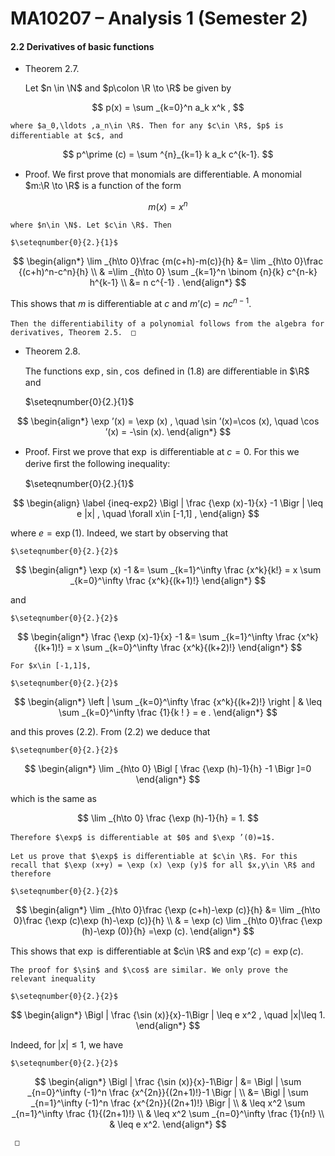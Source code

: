 # MA10207 – Analysis 1 (Semester 2)

#### 2.2 Derivatives of basic functions

- Theorem 2.7.

  Let $n \in \N$ and $p\colon \R \to \R$ be given by

$$
 p(x) = \sum _{k=0}^n a_k x^k ,
$$

    where $a_0,\ldots ,a_n\in \R$. Then for any $c\in \R$, $p$ is diﬀerentiable at $c$, and

$$
 p^\prime (c) = \sum ^{n}_{k=1} k a_k c^{k-1}.
$$

- Proof. We ﬁrst prove that monomials are diﬀerentiable. A monomial $m:\R \to \R$ is a function of the form

$$
 m(x) = x^n
$$

    where $n\in \N$. Let $c\in \R$. Then

    $\seteqnumber{0}{2.}{1}$

$$
 \begin{align*} \lim _{h\to 0}\frac {m(c+h)-m(c)}{h} &= \lim _{h\to 0}\frac {(c+h)^n-c^n}{h} \\ & =\lim _{h\to 0} \sum _{k=1}^n \binom {n}{k} c^{n-k} h^{k-1} \\ &= n c^{-1} . \end{align*}
$$

This shows that $m$ is diﬀerentiable at $c$ and $m’(c) = n c^{n-1}$.

    Then the diﬀerentiability of a polynomial follows from the algebra for derivatives, Theorem 2.5.  □

- Theorem 2.8.

  The functions $\exp$, $\sin$, $\cos$ deﬁned in (1.8) are diﬀerentiable in $\R$ and

  $\seteqnumber{0}{2.}{1}$

$$
 \begin{align*} \exp ’(x) = \exp (x) , \quad \sin ’(x)=\cos (x), \quad \cos ’(x) = -\sin (x). \end{align*}
$$

- Proof. First we prove that $\exp$ is diﬀerentiable at $c=0$. For this we derive ﬁrst the following inequality:

  $\seteqnumber{0}{2.}{1}$

$$
 \begin{align} \label {ineq-exp2} \Bigl | \frac {\exp (x)-1}{x} -1 \Bigr | \leq e |x| , \quad \forall x\in [-1,1] , \end{align}
$$

where $e = \exp (1)$. Indeed, we start by observing that

    $\seteqnumber{0}{2.}{2}$

$$
 \begin{align*} \exp (x) -1 &= \sum _{k=1}^\infty \frac {x^k}{k!} = x \sum _{k=0}^\infty \frac {x^k}{(k+1)!} \end{align*}
$$

and

    $\seteqnumber{0}{2.}{2}$

$$
 \begin{align*} \frac {\exp (x)-1}{x} -1 &= \sum _{k=1}^\infty \frac {x^k}{(k+1)!} = x \sum _{k=0}^\infty \frac {x^k}{(k+2)!} \end{align*}
$$

    For $x\in [-1,1]$,

    $\seteqnumber{0}{2.}{2}$

$$
 \begin{align*} \left | \sum _{k=0}^\infty \frac {x^k}{(k+2)!} \right | & \leq \sum _{k=0}^\infty \frac {1}{k ! } = e . \end{align*}
$$

and this proves (2.2). From (2.2) we deduce that

    $\seteqnumber{0}{2.}{2}$

$$
 \begin{align*} \lim _{h\to 0} \Bigl [ \frac {\exp (h)-1}{h} -1 \Bigr ]=0 \end{align*}
$$

which is the same as

$$
 \lim _{h\to 0} \frac {\exp (h)-1}{h} = 1.
$$

    Therefore $\exp$ is diﬀerentiable at $0$ and $\exp ’(0)=1$.

    Let us prove that $\exp$ is diﬀerentiable at $c\in \R$. For this recall that $\exp (x+y) = \exp (x) \exp (y)$ for all $x,y\in \R$ and therefore

    $\seteqnumber{0}{2.}{2}$

$$
 \begin{align*} \lim _{h\to 0}\frac {\exp (c+h)-\exp (c)}{h} &= \lim _{h\to 0}\frac {\exp (c)\exp (h)-\exp (c)}{h} \\ & = \exp (c) \lim _{h\to 0}\frac {\exp (h)-\exp (0)}{h} =\exp (c). \end{align*}
$$

This shows that $\exp$ is diﬀerentiable at $c\in \R$ and $\exp ’(c) = \exp (c)$.

    The proof for $\sin$ and $\cos$ are similar. We only prove the relevant inequality

    $\seteqnumber{0}{2.}{2}$

$$
 \begin{align*} \Bigl | \frac {\sin (x)}{x}-1\Bigr | \leq e x^2 , \quad |x|\leq 1. \end{align*}
$$

Indeed, for $|x|\leq 1$, we have

    $\seteqnumber{0}{2.}{2}$

$$
 \begin{align*} \Bigl | \frac {\sin (x)}{x}-1\Bigr | &= \Bigl | \sum _{n=0}^\infty (-1)^n \frac {x^{2n}}{(2n+1)!}-1 \Bigr | \\ &= \Bigl | \sum _{n=1}^\infty (-1)^n \frac {x^{2n}}{(2n+1)!} \Bigr | \\ & \leq x^2 \sum _{n=1}^\infty \frac {1}{(2n+1)!} \\ & \leq x^2 \sum _{n=0}^\infty \frac {1}{n!} \\ & \leq e x^2. \end{align*}
$$

     □
